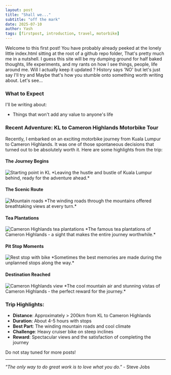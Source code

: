 ```yaml
---
layout: post
title: "Shall we..."
subtitle: "off the mark"
date: 2025-07-10
author: Yash
tags: [firstpost, introduction, travel, motorbike]
---
```


Welcome to this first post!
You have probably already peeked at the lonely little index.html sitting at the root of a github repo folder, That's pretty much me in a nutshell. I guess this site will be my dumping ground for half baked thoughts, life experiments, and my rants on how I see things, people, life around me. Will I actually keep it updated ? History says 'NO' but let's just say I'll try and Maybe that's how you stumble onto something worth writing about. Let's see…

### What to Expect

I'll be writing about:
- Things that won't add any value to anyone's life 

### Recent Adventure: KL to Cameron Highlands Motorbike Tour

Recently, I embarked on an exciting motorbike journey from Kuala Lumpur to Cameron Highlands. It was one of those spontaneous decisions that turned out to be absolutely worth it. Here are some highlights from the trip:

#### The Journey Begins
<picture>
  <source srcset="/blog/assets/images/kl-start.avif" type="image/avif">
  <source srcset="/blog/assets/images/kl-start.webp" type="image/webp">
  <img src="/blog/assets/images/kl-start.png" alt="Starting point in KL" loading="lazy">
</picture>
*Leaving the hustle and bustle of Kuala Lumpur behind, ready for the adventure ahead.*

#### The Scenic Route
<picture>
  <source srcset="/blog/assets/images/mountain-roads.avif" type="image/avif">
  <source srcset="/blog/assets/images/mountain-roads.webp" type="image/webp">
  <img src="/blog/assets/images/mountain-roads.webp" alt="Mountain roads" loading="lazy">
</picture>
*The winding roads through the mountains offered breathtaking views at every turn.*

#### Tea Plantations
<picture>
  <source srcset="/blog/assets/images/tea-plantations.avif" type="image/avif">
  <source srcset="/blog/assets/images/tea-plantations.webp" type="image/webp">
  <img src="/blog/assets/images/tea-plantations.webp" alt="Cameron Highlands tea plantations" loading="lazy">
</picture>
*The famous tea plantations of Cameron Highlands - a sight that makes the entire journey worthwhile.*

#### Pit Stop Moments
<picture>
  <source srcset="/blog/assets/images/rest-stop.avif" type="image/avif">
  <source srcset="/blog/assets/images/rest-stop.webp" type="image/webp">
  <img src="/blog/assets/images/rest-stop.webp" alt="Rest stop with bike" loading="lazy">
</picture>
*Sometimes the best memories are made during the unplanned stops along the way.*

#### Destination Reached
<picture>
  <source srcset="/blog/assets/images/cameron-view.avif" type="image/avif">
  <source srcset="/blog/assets/images/cameron-view.webp" type="image/webp">
  <img src="/blog/assets/images/cameron-view.webp" alt="Cameron Highlands view" loading="lazy">
</picture>
*The cool mountain air and stunning vistas of Cameron Highlands - the perfect reward for the journey.*

### Trip Highlights:
- **Distance**: Approximately > 200km from KL to Cameron Highlands
- **Duration**: About 4-5 hours with stops
- **Best Part**: The winding mountain roads and cool climate
- **Challenge**: Heavy cruiser bike on steep inclines
- **Reward**: Spectacular views and the satisfaction of completing the journey

Do not stay tuned for more posts!

---

*"The only way to do great work is to love what you do."* - Steve Jobs 